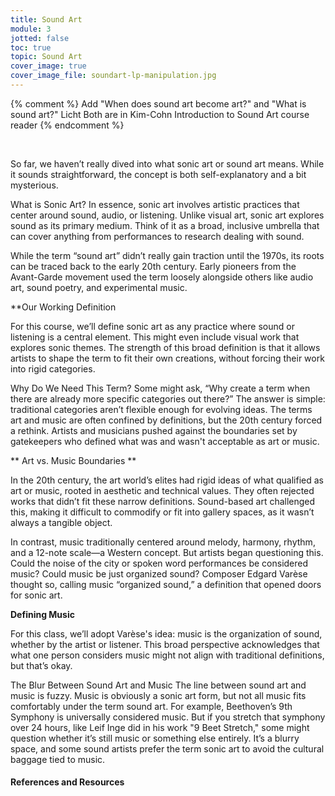 ```yaml
---
title: Sound Art
module: 3
jotted: false
toc: true
topic: Sound Art
cover_image: true
cover_image_file: soundart-lp-manipulation.jpg
---
```



{% comment %}
Add "When does sound art become art?" and "What is sound art?" Licht
Both are in Kim-Cohn Introduction to Sound Art course reader
{% endcomment %}



<br />


<!-- Trimming things

<div class="embed-responsive embed-responsive-16by9"><iframe class="embed-responsive-item" src="https://www.youtube.com/embed/d-Fr2lPC3QE" frameborder="0" allow="accelerometer; autoplay; encrypted-media; gyroscope; picture-in-picture" allowfullscreen></iframe></div>

-->



So far, we haven’t really dived into what sonic art or sound art means. While it sounds straightforward, the concept is both self-explanatory and a bit mysterious.

What is Sonic Art?
In essence, sonic art involves artistic practices that center around sound, audio, or listening. Unlike visual art, sonic art explores sound as its primary medium. Think of it as a broad, inclusive umbrella that can cover anything from performances to research dealing with sound.

While the term “sound art” didn’t really gain traction until the 1970s, its roots can be traced back to the early 20th century. Early pioneers from the Avant-Garde movement used the term loosely alongside others like audio art, sound poetry, and experimental music.

**Our Working Definition

For this course, we’ll define sonic art as any practice where sound or listening is a central element. This might even include visual work that explores sonic themes. The strength of this broad definition is that it allows artists to shape the term to fit their own creations, without forcing their work into rigid categories.

Why Do We Need This Term?
Some might ask, “Why create a term when there are already more specific categories out there?” The answer is simple: traditional categories aren’t flexible enough for evolving ideas. The terms art and music are often confined by definitions, but the 20th century forced a rethink. Artists and musicians pushed against the boundaries set by gatekeepers who defined what was and wasn't acceptable as art or music.

** Art vs. Music Boundaries **

In the 20th century, the art world’s elites had rigid ideas of what qualified as art or music, rooted in aesthetic and technical values. They often rejected works that didn’t fit these narrow definitions. Sound-based art challenged this, making it difficult to commodify or fit into gallery spaces, as it wasn’t always a tangible object.

In contrast, music traditionally centered around melody, harmony, rhythm, and a 12-note scale—a Western concept. But artists began questioning this. Could the noise of the city or spoken word performances be considered music? Could music be just organized sound? Composer Edgard Varèse thought so, calling music “organized sound,” a definition that opened doors for sonic art.


**Defining Music**

For this class, we’ll adopt Varèse's idea: music is the organization of sound, whether by the artist or listener. This broad perspective acknowledges that what one person considers music might not align with traditional definitions, but that’s okay.

The Blur Between Sound Art and Music
The line between sound art and music is fuzzy. Music is obviously a sonic art form, but not all music fits comfortably under the term sound art. For example, Beethoven’s 9th Symphony is universally considered music. But if you stretch that symphony over 24 hours, like Leif Inge did in his work "9 Beet Stretch," some might question whether it’s still music or something else entirely. It’s a blurry space, and some sound artists prefer the term sonic art to avoid the cultural baggage tied to music.

<!--Kates condensed version above--

Up until this point in the course, we have not taken the time to address the term or idea of _sonic art_ or _sound art_.

At once, this term is both self-explanatory and elusive. The term _sonic art_ refers to "art" which deals with the realm of _sound_, _audio_, and/or the _sonic_. We will not discuss nor define the term _art_ (I will save that for your art criticism, theory, and history courses). This is a conceptual hole best reserved for these other spaces. Instead, it is assumed you have embodied knowledge and understanding of what _art_ is. However, the terms of _sound art_ and _sonic art_ are less common and therefore, less understood.

When tracing the "birth" of sound art, scholars typically pinpoint it to somewhere in the first half of the 20th century. However, the use of the term, _sound art_, would wait a few more decades and does not emerge until the 1970's, when it was used colloquially at first by artists of the Avant-Garde scene (Dunaway, 2020). At the time, this term was used interchangeably with the terms _audio art_, _sound poetry_, _sound sculpture_, and _experimental music_. It was printed for the first time in 1974, in one of the last publications by Something Else Press, in their _Something Else Yearbook 1974_.

## Our Definition of _Sonic Art_

**_We will consider the term sonic art to refer to practices, activities, research, creative work, events, or performances that deal with sound, audio, sonics, listening, or hearing as one of their primary topics or mediums._**

Obviously, this is a vast definition, encompassing many (many, many, many...) possibilities. As an important note; this definition also allows for work where the medium of presentation is visual to be considered _sonic art_ if the topic it explores is based in the _sonic_. For me, this breadth and lack of specificity in the term's definition is perfectly fine. Just as the term _visual art_ is wide ranging and encompassing, so too, is the term _sonic art_.

The strength in such a nondescript definition is that it allows artists to narrow the term to their work, or in defining their work as they see fit. It does not force someone to shoehorn or fit their work into a definition or category. Instead, this term can serve as a welcoming place for many activities, practices, and approaches, encompassing them all under a large tent.

## Why do we need this term?

One critique and question of a broad definition may be _"why do we need this term when there are other more specific categories, terms, styles, genres, creative practices, or research practices that could better describe this work?"_. The answer of course, as with all social constructs, discrete categories, and classification systems is that the existing "boxes" may not be flexible enough to account for new ideas and evolving understanding.

As I see it, there are two specific forces that conspired together during the 20th century to force the creation and adoption of the term or idea "sonic art". These are the larger fields of _art_ and _music_.

### The Boundaries of _Art_

The taste makers, artists, composers, and elites of the 20th century who were in positions of power found themselves driven towards categorization and definitions of _what IS_ and _what is NOT_ art and music based on evolving notions of [aesthetics](https://en.wikipedia.org/wiki/Aesthetics), technical skill, and elitism. Rather than allow for anyone to explore, experiment, or create in the means that they were driven towards, the people in power dictated the definitions of what was _good_ and what could be considered of _value_. This was mirrored in common culture through notions of conservatism that raised notions of beauty and accessibility of art as being most important. This left those creators and artists whose work did not fit into these notions without the definitions needed to ground their work. At the same time, there were many artists who rebelled against the notion of the gallery and museum as the only arbiters of taste and value.

The idea that a work of art could be sound-based makes it difficult to sell as a high-value artifact in a gallery, unless it is a physical sculpture. This is a problem for an art form that may include written descriptions as art, directions for participants, or what might more typically be described as musical _scores_ or _compositions_.

### The Boundaries of _Music_

> **_{ TODO: }_** Before discussing music, I want you to do the following;
>
> 1. Create a new digital note or grab a pen and paper
> 2. Contemplate for a moment your understanding of, and working definition for music. What types of qualities does it have and what does it exclude? What criteria should it meet?
> 3. Write your current working definition for music

_Music_ as a term, like _art_, can be difficult to define as we have an embodied understanding of what music is, but we are not often pushed to fully explain and justify it. My assumption is that many of your working definitions included some of the following terms or ideas;

- melody
- harmony
- rhythm / a beat
- notes / pitches

The problem with this definition is that it creates unnecessary constraints about what music IS and IS NOT.

Generally, until challenged otherwise, most people consider music to be made up of the 12-notes that divide an octave and are used to define western musical scales. However, these notes are a result of western culture. Other cultures have other ways of dividing octaves and do not use the same set of notes and relationships that western culture does. Likewise, western culture often considers rhythm or a "beat" to be a requisite part of music, but again, this is just one way to divide and organize time, whereas other cultures divide and mark time according to their own systems. The reality is that differing cultures will have differing priorities for what music _IS_. The oft cited idea that "music is the universal language" may be true on some levels, but not in the way that western-society conceives. The idea that music is universally the same, utilizing the same 12-note system with deference to harmony or rhythmic structure is false.

The first half of the 20th century saw many artists and composers of Western society challenge these conservative notions of music. The [Italian Futurists](https://en.wikipedia.org/wiki/Futurism#Italian_Futurism) celebrated the "noise of the city", discussing the beauty in the sounds of the new everyday. Likewise, artists of the [Dada movement](https://www.smithsonianmag.com/arts-culture/dada-115169154/) found reward in exploring non-sensical spoken word performances. At the same time, composers started to explore the concepts of silence and moves away from the conceptual complexity of melody and harmony that defined modern music, towards works that were based on sound gestures, "sound-masses", and qualities of sound.

It is during the first half of the 20th century that composer [Edgard Varèse](https://en.wikipedia.org/wiki/Edgard_Varèse) was credited with coining the idea that _music_ is defined as "organized sound" ([Wen-Chung, 1966](https://www.jstor.org/stable/832383)).

### Defining Music

For this class, we will adopt a variant of this definition of music. **_Music is the organization of sound, be it by a composer/artist or listener_**.

John Cage would build upon this evolving idea, which would encompass his own compositional activities, including explorations of both chance operations and silence. At the same time however, Cage was comfortable in allowing people who did not consider his music to _be what they considered music_ to call it something else. Cage saw no point in trying to force someone to view his work under categories or definitions that they fundamentally could not identify with.

Cage was not alone. Many musicians and composers of the 20th century, whose musical inclinations took them further away from the conservative notions of music, were able to find a home in adopting the term of "sound art" for their work.

### What is the Difference Between Sound Art and Music?

What gets more tricky is trying to delineate where sound art ends and music begins. In fact, there is a significant overlap between the two ideas. Music is clearly an art form that deals with the sonic.

However, it is also clear that including all music-related activities under the moniker of _sound art_ is too reductionist of an approach. The reality is that the distinction between the two terms is quite fuzzy. As an example, very few people would consider Beethoven's 9th Symphony as anything other than music.

However, as a further example, some would have issue calling Scandinavian artist Leif Inge's "9 Beet Stretch" version, in which he used digital signal processing (dsp) to stretch the 1-hour symphony over 24-hours, music.

_{ TODO: } Please listen the following NPR story on Inge's work._

<iframe class="embed-responsive-item" src="https://www.npr.org/player/embed/858257/567899174" width="100%" height="290" frameborder="0" allow="accelerometer; autoplay; encrypted-media; gyroscope; picture-in-picture" scrolling="no" title="NPR embedded audio player" allowfullscreen></iframe>

The above work is music, it uses music, and should be listened to as such. However, some people will simply not accept the idea that it is in fact music.

Likewise, when we start to think about some of the work created that may fall under the term "experimental music," we will inevitably run into people who have a difficult time referring to it as music.

On the opposite side of the coin, there are sound artists who take issue with the conceptual baggage that working under the term "music" implies. Rather than struggle to explain how their work is music, or deal with the embedded cultural expectations of what music _should be_ they choose to utilize the _sound art_ or _sonic art_ label as a way of opening up possibilities for their work.

-->




<div class="ref">
<h4>References and Resources</h4>

<!--
The above content was adapted from:

<ol>
<li>Herman, Jan. Something Else Yearbook. Something Else Press, 1974.</li>
<li><a href="https://doi.org/10.1525/res.2020.1.1.25">Judy Dunaway; The Forgotten 1979 MoMA Sound Art Exhibition. _Resonance_ 7 May 2020; 1 (1): 25–46. doi: https://doi.org/10.1525/res.2020.1.1.25</a></li>
<li><a href="www.jstor.org/stable/832383">Wen-Chung, Chou. âOpen Rather Than Bounded.â Perspectives of New Music, vol. 5, no. 1, 1966, pp. 1-6. JSTOR, www.jstor.org/stable/832383.</a></li>
</ol>
-->
</div>


